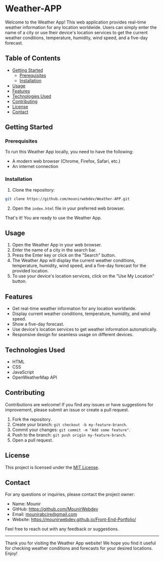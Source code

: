 # Weather-APP

Welcome to the Weather App! This web application provides real-time weather information for any location worldwide. Users can simply enter the name of a city or use their device's location services to get the current weather conditions, temperature, humidity, wind speed, and a five-day forecast.

## Table of Contents

- [Getting Started](#getting-started)
  - [Prerequisites](#prerequisites)
  - [Installation](#installation)
- [Usage](#usage)
- [Features](#features)
- [Technologies Used](#technologies-used)
- [Contributing](#contributing)
- [License](#license)
- [Contact](#contact)

## Getting Started

### Prerequisites

To run this Weather App locally, you need to have the following:

- A modern web browser (Chrome, Firefox, Safari, etc.)
- An internet connection

### Installation

1. Clone the repository:

```bash
git clone https://github.com/mounirwebdev/Weather-APP.git
```

2. Open the `index.html` file in your preferred web browser.

That's it! You are ready to use the Weather App.

## Usage

1. Open the Weather App in your web browser.
2. Enter the name of a city in the search bar.
3. Press the Enter key or click on the "Search" button.
4. The Weather App will display the current weather conditions, temperature, humidity, wind speed, and a five-day forecast for the provided location.
5. To use your device's location services, click on the "Use My Location" button.

## Features

- Get real-time weather information for any location worldwide.
- Display current weather conditions, temperature, humidity, and wind speed.
- Show a five-day forecast.
- Use device's location services to get weather information automatically.
- Responsive design for seamless usage on different devices.

## Technologies Used

- HTML
- CSS
- JavaScript
- OpenWeatherMap API

## Contributing

Contributions are welcome! If you find any issues or have suggestions for improvement, please submit an issue or create a pull request. 

1. Fork the repository.
2. Create your branch: `git checkout -b my-feature-branch`.
3. Commit your changes: `git commit -m "Add some feature"`.
4. Push to the branch: `git push origin my-feature-branch`.
5. Open a pull request.

## License

This project is licensed under the [MIT License](LICENSE).

## Contact

For any questions or inquiries, please contact the project owner:

- Name: Mounir
- GitHub: https://github.com/MounirWebdev
- Email: mounirabcire@gmail.com
- Website: https://mounirwebdev.github.io/Front-End-Portfolio/

Feel free to reach out with any feedback or suggestions.

---

Thank you for visiting the Weather App website! We hope you find it useful for checking weather conditions and forecasts for your desired locations. Enjoy!
